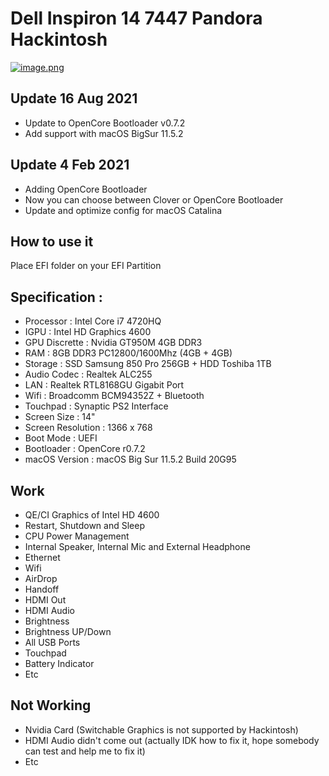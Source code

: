 # Dell Inspiron 14 7447 Pandora Hackintosh
[![image.png](https://i.postimg.cc/yN1XXpdF/image.png)](https://postimg.cc/XrPCn89J)

## Update 16 Aug 2021
- Update to OpenCore Bootloader v0.7.2
- Add support with macOS BigSur 11.5.2

## Update 4 Feb 2021
- Adding OpenCore Bootloader
- Now you can choose between Clover or OpenCore Bootloader
- Update and optimize config for macOS Catalina

## How to use it
Place EFI folder on your EFI Partition

## Specification :
- Processor : Intel Core i7 4720HQ
- IGPU : Intel HD Graphics 4600
- GPU Discrette : Nvidia GT950M 4GB DDR3
- RAM : 8GB DDR3 PC12800/1600Mhz (4GB + 4GB)
- Storage : SSD Samsung 850 Pro 256GB + HDD Toshiba 1TB
- Audio Codec : Realtek ALC255
- LAN : Realtek RTL8168GU Gigabit Port
- Wifi : Broadcomm BCM94352Z + Bluetooth
- Touchpad : Synaptic PS2 Interface
- Screen Size : 14"
- Screen Resolution : 1366 x 768
- Boot Mode : UEFI
- Bootloader : OpenCore r0.7.2
- macOS Version : macOS Big Sur 11.5.2 Build 20G95


## Work
- QE/CI Graphics of Intel HD 4600
- Restart, Shutdown and Sleep
- CPU Power Management
- Internal Speaker, Internal Mic and External Headphone
- Ethernet
- Wifi
- AirDrop
- Handoff
- HDMI Out
- HDMI Audio
- Brightness
- Brightness UP/Down
- All USB Ports
- Touchpad
- Battery Indicator
- Etc


## Not Working
- Nvidia Card (Switchable Graphics is not supported by Hackintosh)
- HDMI Audio didn't come out (actually IDK how to fix it, hope somebody can test and help me to fix it)
- Etc
